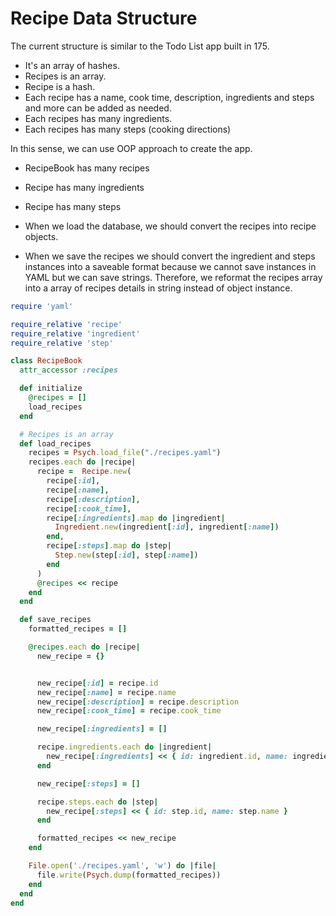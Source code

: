 # Recipe Data Structure

The current structure is similar to the Todo List app built in 175.

- It's an array of hashes.
- Recipes is an array.
- Recipe is a hash.
- Each recipe has a name, cook time, description, ingredients and steps and more can be added as needed.
- Each recipes has many ingredients.
- Each recipes has many steps (cooking directions)

In this sense, we can use OOP approach to create the app.

- RecipeBook has many recipes
- Recipe has many ingredients
- Recipe has many steps

- When we load the database, we should convert the recipes into recipe objects.
- When we save the recipes we should convert the ingredient and steps instances into a saveable format because we cannot save instances in YAML but we can save strings. Therefore, we reformat the recipes array into a array of recipes details in string instead of object instance.

```ruby
require 'yaml'

require_relative 'recipe'
require_relative 'ingredient'
require_relative 'step'

class RecipeBook
  attr_accessor :recipes

  def initialize
    @recipes = []
    load_recipes
  end

  # Recipes is an array
  def load_recipes
    recipes = Psych.load_file("./recipes.yaml")
    recipes.each do |recipe|
      recipe =  Recipe.new(
        recipe[:id],
        recipe[:name],
        recipe[:description],
        recipe[:cook_time],
        recipe[:ingredients].map do |ingredient|
          Ingredient.new(ingredient[:id], ingredient[:name])
        end,
        recipe[:steps].map do |step|
          Step.new(step[:id], step[:name])
        end
      )
      @recipes << recipe
    end
  end

  def save_recipes
    formatted_recipes = []

    @recipes.each do |recipe|
      new_recipe = {}


      new_recipe[:id] = recipe.id
      new_recipe[:name] = recipe.name
      new_recipe[:description] = recipe.description
      new_recipe[:cook_time] = recipe.cook_time

      new_recipe[:ingredients] = []

      recipe.ingredients.each do |ingredient|
        new_recipe[:ingredients] << { id: ingredient.id, name: ingredient.name }
      end

      new_recipe[:steps] = []

      recipe.steps.each do |step|
        new_recipe[:steps] << { id: step.id, name: step.name }
      end

      formatted_recipes << new_recipe
    end

    File.open('./recipes.yaml', 'w') do |file|
      file.write(Psych.dump(formatted_recipes))
    end
  end
end
```


